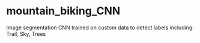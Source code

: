 # mountain_biking_CNN
Image segmentation CNN trained on custom data to detect labels including: Trail, Sky, Trees 
